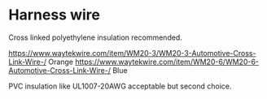 
# Harness wire

Cross linked polyethylene insulation recommended. 

https://www.waytekwire.com/item/WM20-3/WM20-3-Automotive-Cross-Link-Wire-/ Orange
https://www.waytekwire.com/item/WM20-6/WM20-6-Automotive-Cross-Link-Wire-/ Blue


PVC insulation like UL1007-20AWG acceptable but second choice.